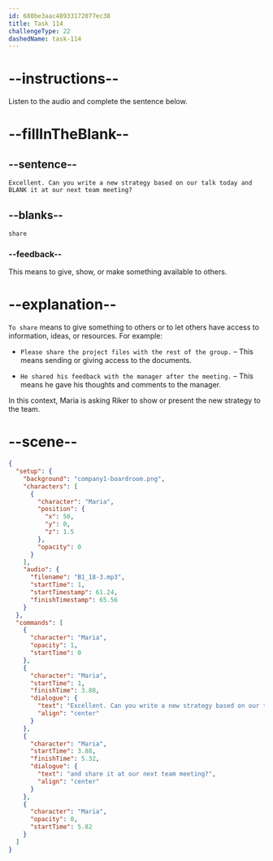 ```yaml
---
id: 680be3aac48933172077ec38
title: Task 114
challengeType: 22
dashedName: task-114
---
```


<!-- (Audio) Maria: Excellent. Can you write a new strategy based on our talk today and share it at our next team meeting? -->

# --instructions--

Listen to the audio and complete the sentence below.

# --fillInTheBlank--

## --sentence--

`Excellent. Can you write a new strategy based on our talk today and BLANK it at our next team meeting?`

## --blanks--

`share`

### --feedback--

This means to give, show, or make something available to others.

# --explanation--

`To share` means to give something to others or to let others have access to information, ideas, or resources. For example:

- `Please share the project files with the rest of the group.` – This means sending or giving access to the documents.

- `He shared his feedback with the manager after the meeting.` – This means he gave his thoughts and comments to the manager.

In this context, Maria is asking Riker to show or present the new strategy to the team.

# --scene--

```json
{
  "setup": {
    "background": "company1-boardroom.png",
    "characters": [
      {
        "character": "Maria",
        "position": {
          "x": 50,
          "y": 0,
          "z": 1.5
        },
        "opacity": 0
      }
    ],
    "audio": {
      "filename": "B1_18-3.mp3",
      "startTime": 1,
      "startTimestamp": 61.24,
      "finishTimestamp": 65.56
    }
  },
  "commands": [
    {
      "character": "Maria",
      "opacity": 1,
      "startTime": 0
    },
    {
      "character": "Maria",
      "startTime": 1,
      "finishTime": 3.88,
      "dialogue": {
        "text": "Excellent. Can you write a new strategy based on our talk today",
        "align": "center"
      }
    },
    {
      "character": "Maria",
      "startTime": 3.88,
      "finishTime": 5.32,
      "dialogue": {
        "text": "and share it at our next team meeting?",
        "align": "center"
      }
    },
    {
      "character": "Maria",
      "opacity": 0,
      "startTime": 5.82
    }
  ]
}
```
